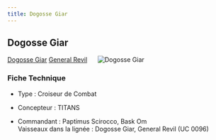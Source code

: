 ```yaml
---
title: Dogosse Giar
---
```


Dogosse Giar
------------


[Dogosse Giar](javascript:change_image_m('images/stories/saga/zetagundam/mechas/titans/dogossegier.png');) [General Revil](javascript:change_image_m('images/stories/saga/unicorn/mechas/federation/dogossegiar.png');)      ![Dogosse Giar](/images/stories/saga/zetagundam/mechas/titans/dogossegier.png)    


### Fiche Technique


- Type : Croiseur de Combat 


- Concepteur : TITANS   
- Commandant : Paptimus Scirocco, Bask Om   
Vaisseaux dans la lignée : Dogosse Giar, General Revil (UC 0096)

